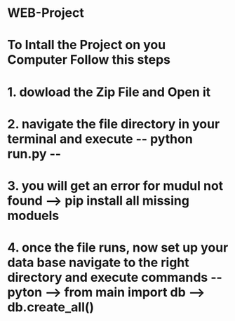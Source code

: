 # WEB-Project
# To Intall the Project on you Computer Follow this steps
# 1. dowload the Zip File and Open it
# 2. navigate the file directory in your terminal and execute   --  python run.py    --
# 3. you will get an error for mudul not found --> pip install all missing moduels
# 4. once the file runs, now set up your data base navigate to the right directory and execute commands -- pyton  --> from main import db --> db.create_all()
